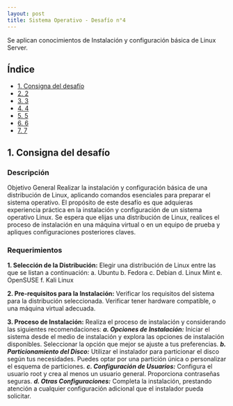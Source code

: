```yaml
---
layout: post
title: Sistema Operativo - Desafío n°4
---
```

Se aplican conocimientos de Instalación y configuración básica de Linux Server.

<a name="top"></a>
## Índice

- [1. Consigna del desafío](#item1)
- [2. 2](#item2)
- [3. 3](#item3)
- [4. 4](#item4)
- [5. 5](#item5)
- [6. 6](#item6)
- [7. 7](#item7)
  

<a name="item1"></a>
## 1. Consigna del desafío

### Descripción
Objetivo General
Realizar la instalación y configuración básica de una distribución de Linux, aplicando
comandos esenciales para preparar el sistema operativo.
El propósito de este desafío es que adquieras experiencia práctica en la instalación y
configuración de un sistema operativo Linux.
Se espera que elijas una distribución de Linux, realices el proceso de instalación en una
máquina virtual o en un equipo de prueba y apliques configuraciones posteriores claves.

### Requerimientos

**1. Selección de la Distribución:** Elegir una distribución de Linux entre las que se listan
     a continuación:
     a. Ubuntu
     b. Fedora
     c. Debian
     d. Linux Mint
     e. OpenSUSE
     f. Kali Linux

**2. Pre-requisitos para la Instalación:** Verificar los requisitos del sistema para
     la distribución seleccionada. Verificar tener hardware compatible, o una
     máquina virtual adecuada.   

**3. Proceso de Instalación:** Realiza el proceso de instalación y considerando las
     siguientes recomendaciones:
  **_a. Opciones de Instalación:_** Iniciar el sistema desde el medio de instalación y
        explora las opciones de instalación disponibles. Seleccionar la opción que mejor se
        ajuste a tus preferencias.
  **_b. Particionamiento del Disco:_** Utilizar el instalador para particionar el disco
        según tus necesidades. Puedes optar por una partición única o personalizar el esquema
        de particiones.
  **_c. Configuración de Usuarios:_** Configura el usuario root y crea al menos un usuario
        general. Proporciona contraseñas seguras.
  **_d. Otras Configuraciones:_** Completa la instalación, prestando atención a cualquier 
       configuración adicional que el instalador pueda solicitar.     
  
